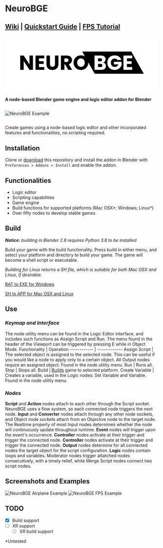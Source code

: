 # NeuroBGE
## [Wiki](https://github.com/underpig1/neuro-bge/wiki) | [Quickstart Guide](https://github.com/underpig1/neuro-bge/wiki/Quickstart-Guide) | [FPS Tutorial](https://www.youtube.com/watch?v=F63lMZXwCV8)
![NeuroBGE Storefront](images/nbge_re.png)
#### A node-based Blender game engine and logic editor addon for Blender
##
![NeuroBGE Example](images/untitled.png)
##
Create games using a node-based logic editor and other incorporated features and functionalities, no scripting required.
## Installation
Clone or [download](https://github.com/underpig1/neuro-bge/archive/master.zip) this repository and install the addon in Blender with `Preferences > Addons > Install` and enable the addon.
## Functionalities
- Logic editor
- Scripting capabilities
- Game engine
- Build functions for supported platforms (Mac OSX*; Windows; Linux*)
- Over fifty nodes to develop stable games
## Build
***Notice:*** *building in Blender 2.8 requires Python 3.8 to be installed*

Build your game with the build functionality. Press build in either menu, and select your platform and directory to build your game. The game will become a shell script or executable.

*Building for Linux returns a SH file, which is suitable for both Mac OSX and Linux, if desirable.*

[BAT to EXE for Windows](https://superuser.com/questions/868340/how-can-i-convert-a-windows-batch-script-to-a-exe)

[SH to APP for Mac OSX and Linux](https://gist.github.com/mathiasbynens/674099)
## Use
### *Keymap and Interface*
The node utility menu can be found in the Logic Editor interface, and includes such functions as Assign Script and Run. The menu found in the header of the Viewport can be triggered by pressing E while in Object Mode.
Functionality | Operation
------------ | -------------
Assign Script | The selected object is assigned to the selected node. This can be useful if you would like a node to apply only to a certain object. All Output nodes require an assigned object. Found in the node utility menu.
Run | Runs all.
Stop | Stops all.
Build | [Builds](https://github.com/underpig1/neuro-bge#build) game to selected platform.
Create Variable | Creates a variable, used in the Logic nodes: Set Variable and Variable. Found in the node utility menu.
### *Nodes*
**Script** and **Action** nodes attach to each other through the Script socket. NeuroBGE uses a flow system, so each connected node triggers the next node. **Input** and **Converter** nodes attach through any other node sockets, and Object node sockets attach from an Objective node to the target node. The Realtime property of most Input nodes determines whether the node will continuously update throughout runtime. **Event** nodes will trigger upon the event's occurrence. **Controller** nodes activate at their trigger and trigger the connected node. **Controller** nodes activate at their trigger and trigger the connected node. **Output** nodes determine for all connected nodes the target object for the script configuration. **Logic** nodes contain loops and variables. Moderator nodes trigger attatched nodes consecutively, with a timely relief, while Merge Script nodes connect two script nodes.
## Screenshots and Examples
![NeuroBGE Airplane Example](images/airplane.png)
![NeuroBGE FPS Example](images/fps.gif)
## TODO
- [x] Build support
- [ ] XR support
  - [ ] XR build support

*Untested
